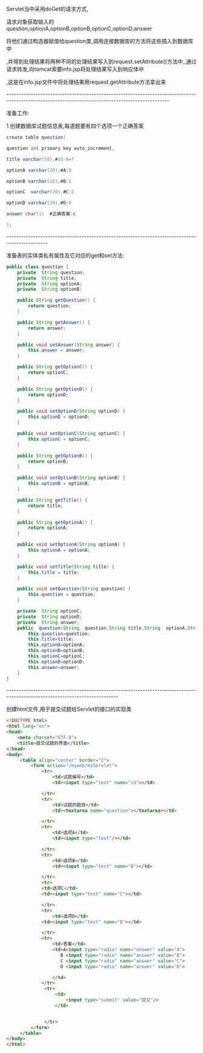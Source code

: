 Servlet当中采用doGet的请求方式,

请求对象获取输入的question,optionA,optionB,optionB,optionC,optionD;answer

将他们通过构造器赋值给question类,调用连接数据库的方法将这些插入到数据库中

,并得到处理结果将两种不同的处理结果写入到request.setAttribute()方法中,,通过请求转发,向tomcat索要info.jsp将处理结果写入到响应体中   

,这是在info.jsp文件中将处理结果用request.getAttribute方法拿出来

\-------------------------------------------------------------------------------------------------------------------------------------------------

准备工作:

1.创建数据库试题信息表,每道题要有四个选项一个正确答案

```java
create table question(

question int primary key auto_increment,

title varchar(58),#10-8=?

optionA varchar(20),#A:9

optionB varchar(20),#B:1

optionC  varchar(20),#C:2

optionD varchar(20),#D:0

answer char(1)  #正确答案:c

);
```

\-----------------------------------------------------------------------------------------------

准备表的实体类私有属性及它对应的get和set方法:



```java
public class question {
    private  String question;
    private  String title;
    private  String optionA;
    private  String optionB;

    public String getQuestion() {
        return question;
    }

    public String getAnswer() {
        return answer;
    }

    public void setAnswer(String answer) {
        this.answer = answer;
    }

    public String getOptionC() {
        return optionC;
    }

    public String getOptionD() {
        return optionD;
    }

    public void setOptionD(String optionD) {
        this.optionD = optionD;
    }

    public void setOptionC(String optionC) {
        this.optionC = optionC;
    }

    public String getOptionB() {
        return optionB;
    }

    public void setOptionB(String optionB) {
        this.optionB = optionB;
    }

    public String getTitle() {
        return title;
    }

    public String getOptionA() {
        return optionA;
    }

    public void setOptionA(String optionA) {
        this.optionA = optionA;
    }

    public void setTitle(String title) {
        this.title = title;
    }

    public void setQuestion(String question) {
        this.question = question;
    }

    private  String optionC;
    private  String optionD;
    private  String answer;
    public  question(String  question,String title,String  optionA,String optionB,String optionC,String optionD,String answer){
        this.question=question;
        this.title=title;
        this.optionA=optionA;
        this.optionB=optionB;
        this.optionC=optionC;
        this.optionD=optionD;
        this.answer=answer;        
    }
}
```

\----------------------------------------------------------------------------------------------------------------------------

创建html文件,用于提交试题给Servlet的接口的实现类

```html
<!DOCTYPE html>
<html lang="en">
<head>
    <meta charset="UTF-8">
    <title>提交试题的界面</title>
</head>
<body>
     <table align="center" border="2">
         <form action="/myweb/myServlet">
             <tr>
                 <td>试题编号</td>
                 <td><input type="text" name="id"></td>

             </tr>
             <tr>
                 <td>试题的题目</td>
                 <td><textarea name="question"></textarea></td>

             </tr>
             <tr>
                 <td>选项A</td>
                 <td><input type="text"/></td>

             </tr>
             <tr>
                 <td>选项B</td>
                 <td><input type="text" name="B"></td>

             </tr>
             <tr>
             <td>选项C</td>
             <td><input type="text" name="C"></td>

             </tr>
             <tr>
                 <td>选项D</td>
             <td><input type="text" name="D"></td>

             </tr>
             <tr>
                 <td>答案</td>
                 <td>A<input type="radio" name="answer" value="A">
                    B <input type="radio" name="answer" value="B">
                    C <input type="radio" name="answer" value="C">
                    D <input type="radio" name="answer" value="D">

                 </td>
             </tr>
              <tr>
                  <td>
                      <input type="submit" value="提交"/>
                  </td>


              </tr>
         </form>
     </table>
</body>
</html>
```

